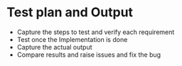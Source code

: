 # Test plan and Output
* Capture the steps to test and verify each requirement
* Test once the Implementation is done
* Capture the actual output
* Compare results and raise issues and fix the bug
